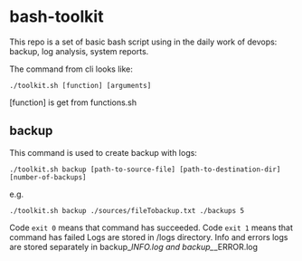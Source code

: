# bash-toolkit
This repo is a set of basic bash script using in the daily work of devops:
backup, log analysis, system reports. 

The command from cli looks like:

```
./toolkit.sh [function] [arguments] 
```

[function] is get from functions.sh

## backup
This command is used to create backup with logs:

```
./toolkit.sh backup [path-to-source-file] [path-to-destination-dir] [number-of-backups]
```
e.g. 
```
./toolkit.sh backup ./sources/fileTobackup.txt ./backups 5
```
Code ```exit 0``` means that command has succeeded.
Code ```exit 1``` means that command has failed
Logs are stored in /logs directory. 
Info and errors logs are stored separately in backup_*INFO.log
and backup_*_ERROR.log